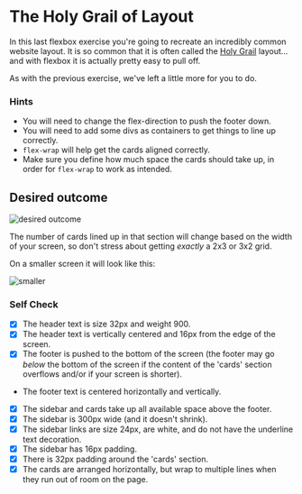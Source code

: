 # The Holy Grail of Layout

In this last flexbox exercise you're going to recreate an incredibly common website layout. It is so common that it is often called the [Holy Grail](https://www.google.com/search?q=holy+grail+layout&tbm=isch&sclient=img) layout... and with flexbox it is actually pretty easy to pull off.

As with the previous exercise, we've left a little more for you to do.

### Hints
- You will need to change the flex-direction to push the footer down.
- You will need to add some divs as containers to get things to line up correctly.
- `flex-wrap` will help get the cards aligned correctly.
-  Make sure you define how much space the cards should take up, in order for `flex-wrap` to work as intended.

## Desired outcome

![desired outcome](./desired-outcome.png)

The number of cards lined up in that section will change based on the width of your screen, so don't stress about getting _exactly_ a 2x3 or 3x2 grid.

On a smaller screen it will look like this:

![smaller](./desired-outcome-smaller.png)

### Self Check
- [x] The header text is size 32px and weight 900.
- [x] The header text is vertically centered and 16px from the edge of the screen.
- [x] The footer is pushed to the bottom of the screen (the footer may go _below_ the bottom of the screen if the content of the 'cards' section overflows and/or if your screen is shorter).
- The footer text is centered horizontally and vertically.
- [x] The sidebar and cards take up all available space above the footer.
- [x] The sidebar is 300px wide (and it doesn't shrink).
- [x] The sidebar links are size 24px, are white, and do not have the underline text decoration.
- [x] The sidebar has 16px padding.
- [x] There is 32px padding around the 'cards' section.
- [x] The cards are arranged horizontally, but wrap to multiple lines when they run out of room on the page.
